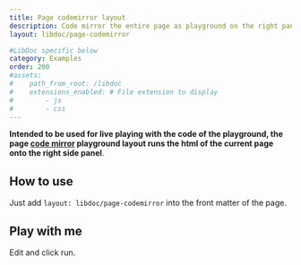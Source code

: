 ```yaml
---
title: Page codemirror layout
description: Code mirror the entire page as playground on the right panel.
layout: libdoc/page-codemirror

#LibDoc specific below
category: Examples
order: 200
#assets:
#    path_from_root: /libdoc
#    extensions_enabled: # File extension to display
#        - js
#        - css
---
```


**Intended to be used for live playing with the code of the playground, the page [code mirror](https://codemirror.net/) playground layout runs the html of the current page onto the right side panel**.

## How to use

Just add `layout: libdoc/page-codemirror` into the front matter of the page.

## Play with me

Edit and click run.